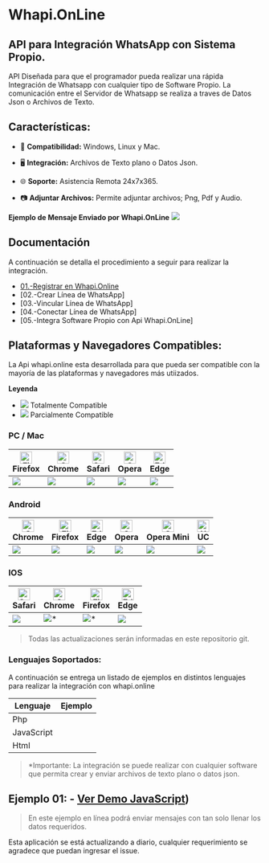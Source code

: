 # Whapi.OnLine

## API para Integración WhatsApp con Sistema Propio.

API Diseñada para que el programador pueda realizar una rápida Integración de Whatsapp con cualquier tipo de Software Propio.
La comunicación entre el Servidor de Whatsapp se realiza a traves de Datos Json o Archivos de Texto.

## Características:
-   🔲 **Compatibilidad:** Windows, Linux y Mac.

-   🖥 **Integración:** Archivos de Texto plano o Datos Json.

-   🌐 **Soporte:** Asistencia Remota 24x7x365.

-   📷 **Adjuntar Archivos:** Permite adjuntar archivos; Png, Pdf y Audio.

**Ejemplo de Mensaje Enviado por Whapi.OnLine**
<img src="https://whapi.online/assets/img/demo_mensaje_con_imagen.jpg"   />


## Documentación

A continuación se detalla el procedimiento a seguir para realizar la integración.

-   [01.-Registrar en Whapi.Online](https://whapi.online/#registro)
-   [02.-Crear Línea de WhatsApp]
-   [03.-Vincular Línea de WhatsApp]
-   [04.-Conectar Línea de WhatsApp]
-   [05.-Integra Software Propio con Api Whapi.OnLine]

## Plataformas y Navegadores Compatibles:

La Api whapi.online esta desarrollada para que pueda ser compatible con la mayoría de las plataformas y navegadores más utiizados.

**Leyenda**
-   ![](https://scanapp.org/assets/github_assets/done.png) Totalmente Compatible 
-   ![](https://scanapp.org/assets/github_assets/partial.png) Parcialmente Compatible

### PC / Mac

| <img src="https://scanapp.org/assets/github_assets/browsers/firefox_48x48.png" alt="Firefox" width="24px" height="24px" /><br/>Firefox | <img src="https://scanapp.org/assets/github_assets/browsers/chrome_48x48.png" alt="Chrome" width="24px" height="24px" /><br/>Chrome | <img src="https://scanapp.org/assets/github_assets/browsers/safari_48x48.png" alt="Safari" width="24px" height="24px" /><br/>Safari | <img src="https://scanapp.org/assets/github_assets/browsers/opera_48x48.png" alt="Opera" width="24px" height="24px" /><br/>Opera | <img src="https://scanapp.org/assets/github_assets/browsers/edge_48x48.png" alt="Edge" width="24px" height="24px" /><br/> Edge
| --------- | --------- | --------- | --------- | ------- |
|![](https://scanapp.org/assets/github_assets/done.png)| ![](https://scanapp.org/assets/github_assets/done.png)| ![](https://scanapp.org/assets/github_assets/done.png)| ![](https://scanapp.org/assets/github_assets/done.png) | ![](https://scanapp.org/assets/github_assets/done.png)

### Android

| <img src="https://scanapp.org/assets/github_assets/browsers/chrome_48x48.png" alt="Chrome" width="24px" height="24px" /><br/>Chrome | <img src="https://scanapp.org/assets/github_assets/browsers/firefox_48x48.png" alt="Firefox" width="24px" height="24px" /><br/>Firefox | <img src="https://scanapp.org/assets/github_assets/browsers/edge_48x48.png" alt="Edge" width="24px" height="24px" /><br/> Edge | <img src="https://scanapp.org/assets/github_assets/browsers/opera_48x48.png" alt="Opera" width="24px" height="24px" /><br/>Opera | <img src="https://scanapp.org/assets/github_assets/browsers/opera-mini_48x48.png" alt="Opera-Mini" width="24px" height="24px" /><br/> Opera Mini | <img src="https://scanapp.org/assets/github_assets/browsers/uc_48x48.png" alt="UC" width="24px" height="24px" /> <br/> UC
| --------- | --------- | --------- | --------- |  --------- | --------- |
|![](https://scanapp.org/assets/github_assets/done.png)| ![](https://scanapp.org/assets/github_assets/done.png)| ![](https://scanapp.org/assets/github_assets/done.png)| ![](https://scanapp.org/assets/github_assets/done.png)| ![](https://scanapp.org/assets/github_assets/partial.png) | ![](https://scanapp.org/assets/github_assets/partial.png) 

### IOS

| <img src="https://scanapp.org/assets/github_assets/browsers/safari_48x48.png" alt="Safari" width="24px" height="24px" /><br/>Safari | <img src="https://scanapp.org/assets/github_assets/browsers/chrome_48x48.png" alt="Chrome" width="24px" height="24px" /><br/>Chrome | <img src="https://scanapp.org/assets/github_assets/browsers/firefox_48x48.png" alt="Firefox" width="24px" height="24px" /><br/>Firefox | <img src="https://scanapp.org/assets/github_assets/browsers/edge_48x48.png" alt="Edge" width="24px" height="24px" /><br/> Edge 
| --------- | --------- | --------- | --------- |
|![](https://scanapp.org/assets/github_assets/done.png)| ![](https://scanapp.org/assets/github_assets/done.png)* | ![](https://scanapp.org/assets/github_assets/done.png)* | ![](https://scanapp.org/assets/github_assets/partial.png) 


>
> Todas las actualizaciones serán informadas en este repositorio git.

### Lenguajes Soportados:
A continuación se entrega un listado de ejemplos en distintos lenguajes para realizar la integración con whapi.online

| Lenguaje | Ejemplo |
| ---- | ----- |
| Php | <a href="https://github.com/FacTronica/Whapi.online/blob/main/cliente_php.php" target="_blank"> |
| JavaScript | <a href="https://github.com/FacTronica/Whapi.online/blob/main/cliente_javascript.php" target="_blank"> |
| Html|  <a href="https://github.com/FacTronica/Whapi.online/blob/main/cliente_html.php" target="_blank"> |
 

> *Importante: La integración se puede realizar con cualquier software que permita crear y enviar archivos de texto plano o datos json.

## Ejemplo 01: - [Ver Demo JavaScript](https://whapi.online/api/cliente_javascript.php))

> En este ejemplo en línea podrá enviar mensajes con tan solo llenar los datos requeridos.

 Esta aplicación se está actualizando a diario, cualquier requerimiento se agradece que puedan ingresar el issue.

 
